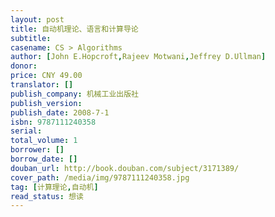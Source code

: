 ```yaml
---
layout: post
title: 自动机理论、语言和计算导论
subtitle: 
casename: CS > Algorithms
author: [John E.Hopcroft,Rajeev Motwani,Jeffrey D.Ullman]
donor: 
price: CNY 49.00
translator: []
publish_company: 机械工业出版社
publish_version: 
publish_date: 2008-7-1
isbn: 9787111240358
serial: 
total_volume: 1
borrower: []
borrow_date: []
douban_url: http://book.douban.com/subject/3171389/
cover_path: /media/img/9787111240358.jpg
tag: [计算理论,自动机]
read_status: 想读
---
```

